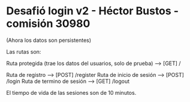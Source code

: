# Desafió login v2 - Héctor Bustos - comisión 30980

(Ahora los datos son persistentes)

Las rutas son:

Ruta protegida (trae los datos del usuarios, solo de prueba) --> [GET] /

Ruta de registro --> [POST] /register
Ruta de inicio de sesión --> [POST] /login
Ruta de termino de sesión --> [GET] /logout

El tiempo de vida de las sesiones son de 10 minutos.
